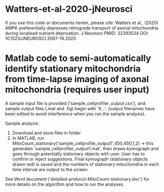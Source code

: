 # Watters-et-al-2020-jNeurosci 
If you use this code or documents herein, please cite: Watters et al., (2020) AMPK preferentially depresses retrograde transport of axonal mitochondria during localised nutrient deprivation. J Neurosci PMID: 32393534 DOI: 10.1523/JNEUROSCI.2067-19.2020

# Matlab code to semi-automatically identify stationary mitochondria from time-lapse imaging of axonal mitochondria (requires user input)

A sample input file is provided ('sample_cellprofiler_output.csv'), and sample output files (.mat and .fig) begin with 'X...'. (output filenames have been edited to avoid interference when you run the sample analysis).

Sample analysis:
1. Download and store files in folder
2. In MATLAB, run MitoCount_stationary('sample_cellprofile_output1',450,450,1,2) 
-> this generates 'sample_cellprofiler_output1.mat', then draws kymograph and goes through potentially stationary objects with user. User has to confirm or reject suggestions. Final kymograph (stationary objects drawn red) is saved and the numbers of stationary mitochondria in each time interval are output to the screen.

See Word document ('detailed-protocol-MitoCount-stationary.doc') for more details on the algorithm and how to run the analyses. 
